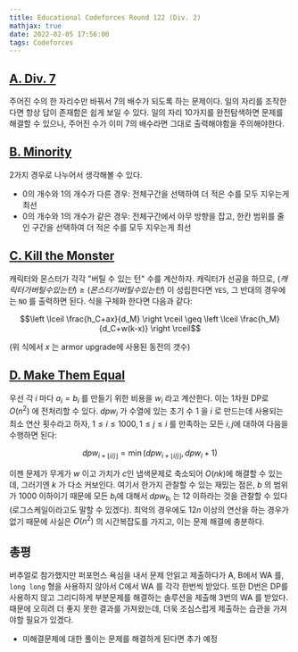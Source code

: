 ```yaml
---
title: Educational Codeforces Round 122 (Div. 2)
mathjax: true
date: 2022-02-05 17:56:00
tags: Codeforces
---
```


## [A. Div. 7](https://codeforces.com/contest/1633/problem/A)

주어진 수의 한 자리수만 바꿔서 7의 배수가 되도록 하는 문제이다. 일의 자리를 조작한다면 항상 답이 존재함은 쉽게 보일 수 있다. 일의 자리 10가지를 완전탐색하면 문제를 해결할 수 있으나, 주어진 수가 이미 7의 배수라면 그대로 출력해야함을 주의해야한다.

## [B. Minority](https://codeforces.com/contest/1633/problem/B)

2가지 경우로 나누어서 생각해볼 수 있다.

- 0의 개수와 1의 개수가 다른 경우: 전체구간을 선택하여 더 적은 수를 모두 지우는게 최선
- 0의 개수와 1의 개수가 같은 경우: 전체구간에서 아무 방향을 잡고, 한칸 범위를 줄인 구간을 선택하여 더 적은 수를 모두 지우는게 최선

## [C. Kill the Monster](https://codeforces.com/contest/1633/problem/C)

캐릭터와 몬스터가 각각 "버틸 수 있는 턴" 수를 계산하자. 캐릭터가 선공을 하므로, $(캐릭터가 버틸 수 있는 턴) \geq (몬스터가 버틸 수 있는 턴)$ 이 성립한다면 `YES`, 그 반대의 경우에는 `NO` 를 출력하면 된다. 식을 구체화 한다면 다음과 같다:

$$\left \lceil \frac{h_C+ax}{d_M} \right \rceil \geq \left \lceil \frac{h_M}{d_C+w(k-x)} \right \rceil$$

(위 식에서 $x$ 는 armor upgrade에 사용된 동전의 갯수)

## [D. Make Them Equal](https://codeforces.com/contest/1633/problem/D)

우선 각 $i$ 마다 $a_i=b_i$ 를 만들기 위한 비용을 $w_i$ 라고 계산한다. 이는 1차원 DP로 $O(n^2)$ 에 전처리할 수 있다. $dpw_i$ 가 수열에 있는 초기 수 $1$ 을 $i$ 로 만드는데 사용되는 최소 연산 횟수라고 하자, $1 \leq i \leq 1000, 1 \leq j \leq i$ 를 만족하는 모든 $i, j$에 대하여 다음을 수행하면 된다:

$$dpw_{i+\lfloor i/j \rfloor}=\min(dpw_{i+\lfloor i/j \rfloor}, dpw_i+1)$$

이젠 문제가 무게가 $w$ 이고 가치가 $c$인 냅색문제로 축소되어 $O(nk)$에 해결할 수 있는데, 그러기엔 $k$ 가 다소 커보인다. 여기서 한가지 관찰할 수 있는 재밌는 점은, $b$ 의 범위가 $1000$ 이하이기 때문에 모든 $b_i$에 대해서 $dpw_{b_i}$ 는 12 이하라는 것을 관찰할 수 있다 (로그스케일이라고도 말할 수 있겠다). 최악의 경우에도 $12n$ 이상의 연산을 하는 경우가 없기 때문에 사실은 $O(n^2)$ 의 시간복잡도를 가지고, 이는 문제 해결에 충분하다.

## 총평

버추얼로 참가했지만 퍼포먼스 욕심을 내서 문제 안읽고 제출하다가 A, B에서 WA 를, `long long` 형을 사용하지 않아서 C에서 WA 를 각각 한번씩 받았다. 또한 D번은 DP를 사용하지 않고 그리디하게 부분문제를 해결하는 솔루션을 제출해 3번의 WA 를 받았다. 때문에 오히려 더 좋지 못한 결과를 가져왔는데, 더욱 조심스럽게 제출하는 습관을 가져야할 필요가 있겠다.

* 미해결문제에 대한 풀이는 문제를 해결하게 된다면 추가 예정